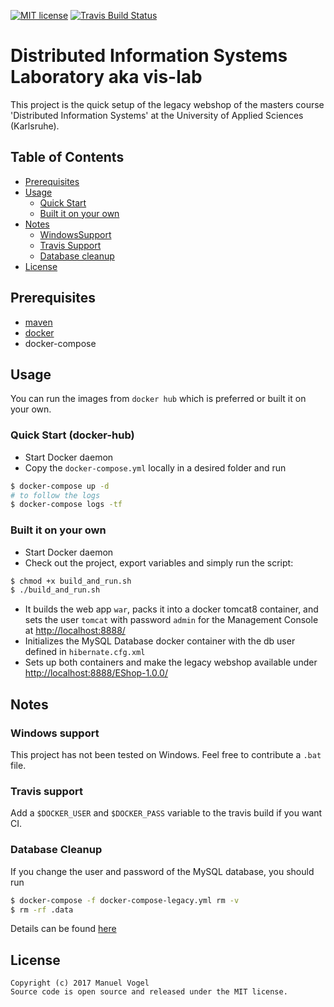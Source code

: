 [![MIT license](http://img.shields.io/badge/license-MIT-brightgreen.svg)](http://opensource.org/licenses/MIT)
[![Travis Build Status](https://travis-ci.org/mavogel/hska-vis-legacy.svg?branch=master)](https://travis-ci.org/mavogel/hska-vis-legacy)

# Distributed Information Systems Laboratory aka vis-lab
This project is the quick setup of the legacy webshop of 
the masters course 'Distributed Information Systems' at the University of Applied Sciences (Karlsruhe).

## Table of Contents
- [Prerequisites](#prerequisites)
- [Usage](#usage)
    - [Quick Start](#quick-start)
    - [Built it on your own](#built-it-on-your-own)
- [Notes](#notes)
    - [WindowsSupport](#windows-support)
    - [Travis Support](#travis-support)
    - [Database cleanup](#database-cleanup)
- [License](#license)

## <a name="prerequisites"></a>Prerequisites
- [maven](https://maven.apache.org/)
- [docker](https://docker.com)
- docker-compose

## <a name="usage"></a>Usage
You can run the images from `docker hub` which is preferred or built it on your own.

### <a name="quick-start"></a>Quick Start (docker-hub)
- Start Docker daemon
- Copy the `docker-compose.yml` locally in a desired folder and run
```bash
$ docker-compose up -d
# to follow the logs
$ docker-compose logs -tf
```

### <a name="built-it-on-your-own"></a>Built it on your own
- Start Docker daemon
- Check out the project, export variables and simply run the script:
```bash
$ chmod +x build_and_run.sh
$ ./build_and_run.sh
```
- It builds the web app `war`, packs it into a docker tomcat8 container,
and sets the user `tomcat` with password `admin` for the Management Console at [http://localhost:8888/](http://localhost:8888/)
- Initializes the MySQL Database docker container with the db user defined in `hibernate.cfg.xml`
- Sets up both containers and make the legacy webshop available under [http://localhost:8888/EShop-1.0.0/](http://localhost:8888/EShop-1.0.0/)

## <a name="notes"></a>Notes
### <a name="windows-support"></a>Windows support
This project has not been tested on Windows. Feel free to contribute a `.bat` file.

### <a name="travis-support"></a>Travis support
Add a `$DOCKER_USER` and `$DOCKER_PASS` variable to the travis build if you want CI.

### <a name="database-cleanup"></a>Database Cleanup
If you change the user and password of the MySQL database, you should run
```bash
$ docker-compose -f docker-compose-legacy.yml rm -v
$ rm -rf .data
```
Details can be found [here](https://github.com/docker-library/mysql/issues/51)

## <a name="license"></a>License
    Copyright (c) 2017 Manuel Vogel
    Source code is open source and released under the MIT license.